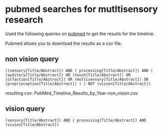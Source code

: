 # pubmed searches for mutltisensory research

Used the following queries on [pubmed](https://pubmed.ncbi.nlm.nih.gov/) to get the results for the timeline.

Pubmed allows you to download the results as a csv file.

## non vision query

```
((sensory[Title/Abstract]) AND ( processing[Title/Abstract]) AND ( (auditory[Title/Abstract]) OR (touch[Title/Abstract]) OR (olfaction[Title/Abstract]) OR (multisensory[Title/Abstract]) OR (proprioception[Title/Abstract]) ) ) NOT (vision[Title/Abstract])
```

resulting csv: PubMed_Timeline_Results_by_Year-non_vision.csv

## vision query

```
(sensory[Title/Abstract]) AND ( processing[Title/Abstract]) AND (vision[Title/Abstract]) 
```